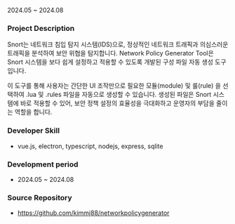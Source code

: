 2024.05 ~ 2024.08

### Project Description

Snort는 네트워크 침입 탐지 시스템(IDS)으로, 정상적인 네트워크 트래픽과 의심스러운 트래픽을 분석하여 보안 위협을 탐지합니다. Network Policy Generator Tool은 Snort 시스템을 보다 쉽게 설정하고 적용할 수 있도록 개발된 구성 파일 자동 생성 도구입니다.

이 도구를 통해 사용자는 간단한 UI 조작만으로 필요한 모듈(module) 및 룰(rule) 을 선택하여 .lua 및 .rules 파일을 자동으로 생성할 수 있습니다.
생성된 파일은 Snort 시스템에 바로 적용할 수 있어, 보안 정책 설정의 효율성을 극대화하고 운영자의 부담을 줄이는 역할을 합니다.

### Developer Skill

- vue.js, electron, typescript, nodejs, express, sqlite

### Development period

- 2024.05 ~ 2024.08

### Source Repository

- <a>https://github.com/kimmj88/networkpolicygenerator</a>
